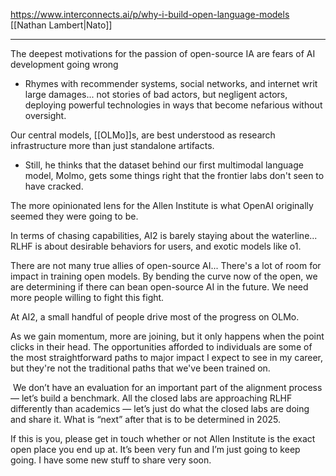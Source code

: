 https://www.interconnects.ai/p/why-i-build-open-language-models
[[Nathan Lambert|Nato]]

-----

The deepest motivations for the passion of open-source IA are fears of AI development going wrong
- Rhymes with recommender systems, social networks, and internet writ large damages... not stories of bad actors, but negligent actors, deploying powerful technologies in ways that become nefarious without oversight.

Our central models, [[OLMo]]s, are best understood as research infrastructure more than just standalone artifacts.
- Still, he thinks that the dataset behind our first multimodal language model, Molmo, gets some things right that the frontier labs don't seen to have cracked.

The more opinionated lens for the Allen Institute is what OpenAI originally seemed they were going to be.

In terms of chasing capabilities, AI2 is barely staying about the waterline...
RLHF is about desirable behaviors for users, and exotic models like o1.

There are not many true allies of open-source AI...
There's a lot of room for impact in training open models.
By bending the curve now of the open, we are determining if there can bean open-source AI in the future.
We need more people willing to fight this fight.

At AI2, a small handful of people drive most of the progress on OLMo.

As we gain momentum, more are joining, but it only happens when the point clicks in their head.
The opportunities afforded to individuals are some of the most straightforward paths to major impact I expect to see in my career, but they're not the traditional paths that we've been trained on.

 We don’t have an evaluation for an important part of the alignment process — let’s build a benchmark. All the closed labs are approaching RLHF differently than academics — let’s just do what the closed labs are doing and share it. What is “next” after that is to be determined in 2025.

If this is you, please get in touch whether or not Allen Institute is the exact open place you end up at. It’s been very fun and I’m just going to keep going. I have some new stuff to share very soon.
























